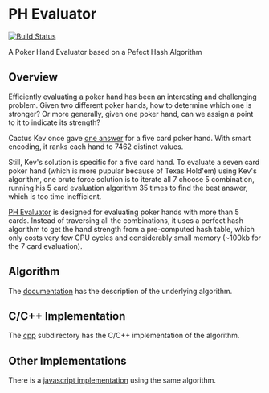 # PH Evaluator

[![Build Status](https://travis-ci.com/HenryRLee/PokerHandEvaluator.svg?branch=master)](https://travis-ci.com/HenryRLee/PokerHandEvaluator)

A Poker Hand Evaluator based on a Pefect Hash Algorithm

## Overview

Efficiently evaluating a poker hand has been an interesting and challenging
problem. Given two different poker hands, how to determine which one is
stronger? Or more generally, given one poker hand, can we assign a point to
it to indicate its strength?

Cactus Kev once gave [one answer](http://suffe.cool/poker/evaluator.html) for
a five card poker hand. With smart encoding, it ranks each hand to 7462
distinct values.

Still, Kev's solution is specific for a five card hand. To evaluate a seven
card poker hand (which is more pupular because of Texas Hold'em) using Kev's
algorithm, one brute force solution is to iterate all 7 choose 5 combination,
running his 5 card evaluation algorithm 35 times to find the best answer,
which is too time inefficient.

[PH Evaluator](https://github.com/HenryRLee/PokerHandEvaluator) is designed
for evaluating poker hands with more than 5 cards. Instead of traversing all
the combinations, it uses a perfect hash algorithm to get the hand strength
from a pre-computed hash table, which only costs very few CPU cycles and
considerably small memory (~100kb for the 7 card evaluation).

## Algorithm

The [documentation](Documentation/Algorithm.md) has the description of the
underlying algorithm.

## C/C++ Implementation

The [cpp](cpp) subdirectory has the C/C++ implementation of the algorithm.

## Other Implementations

There is a [javascript implementation](https://github.com/thlorenz/phe) using
the same algorithm.


